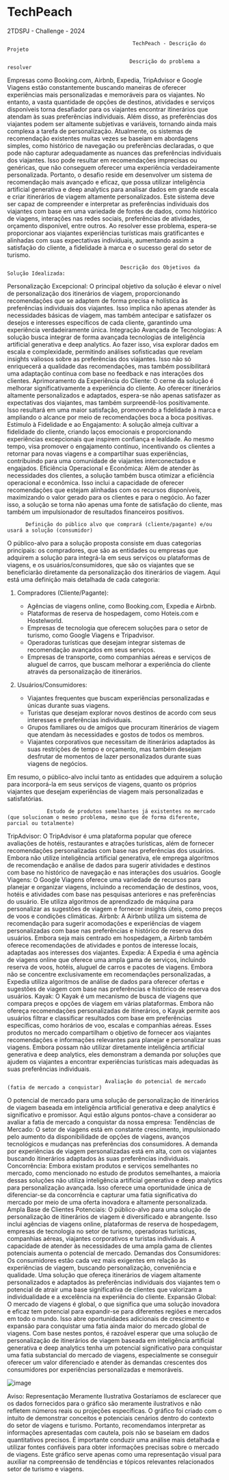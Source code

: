 # TechPeach
2TDSPJ - Challenge - 2024

                                             TechPeach - Descrição do Projeto

                                            Descrição do problema a resolver

Empresas como Booking.com, Airbnb, Expedia, TripAdvisor e Google Viagens estão constantemente buscando maneiras de oferecer experiências mais personalizadas e memoráveis para os viajantes. No entanto, a vasta quantidade de opções de destinos, atividades e serviços disponíveis torna desafiador para os viajantes encontrar itinerários que atendam às suas preferências individuais. Além disso, as preferências dos viajantes podem ser altamente subjetivas e variáveis, tornando ainda mais complexa a tarefa de personalização.
Atualmente, os sistemas de recomendação existentes muitas vezes se baseiam em abordagens simples, como histórico de navegação ou preferências declaradas, o que pode não capturar adequadamente as nuances das preferências individuais dos viajantes. Isso pode resultar em recomendações imprecisas ou genéricas, que não conseguem oferecer uma experiência verdadeiramente personalizada.
Portanto, o desafio reside em desenvolver um sistema de recomendação mais avançado e eficaz, que possa utilizar inteligência artificial generativa e deep analytics para analisar dados em grande escala e criar itinerários de viagem altamente personalizados. Este sistema deve ser capaz de compreender e interpretar as preferências individuais dos viajantes com base em uma variedade de fontes de dados, como histórico de viagens, interações nas redes sociais, preferências de atividades, orçamento disponível, entre outros.
Ao resolver esse problema, espera-se proporcionar aos viajantes experiências turísticas mais gratificantes e alinhadas com suas expectativas individuais, aumentando assim a satisfação do cliente, a fidelidade à marca e o sucesso geral do setor de turismo.

                                         Descrição dos Objetivos da Solução Idealizada:

Personalização Excepcional: O principal objetivo da solução é elevar o nível de personalização dos itinerários de viagem, proporcionando recomendações que se adaptem de forma precisa e holística às preferências individuais dos viajantes. Isso implica não apenas atender às necessidades básicas de viagem, mas também antecipar e satisfazer os desejos e interesses específicos de cada cliente, garantindo uma experiência verdadeiramente única.
Integração Avançada de Tecnologias: A solução busca integrar de forma avançada tecnologias de inteligência artificial generativa e deep analytics. Ao fazer isso, visa explorar dados em escala e complexidade, permitindo análises sofisticadas que revelam insights valiosos sobre as preferências dos viajantes. Isso não só enriquecerá a qualidade das recomendações, mas também possibilitará uma adaptação contínua com base no feedback e nas interações dos clientes.
Aprimoramento da Experiência do Cliente: O cerne da solução é melhorar significativamente a experiência do cliente. Ao oferecer itinerários altamente personalizados e adaptados, espera-se não apenas satisfazer as expectativas dos viajantes, mas também surpreendê-los positivamente. Isso resultará em uma maior satisfação, promovendo a fidelidade à marca e ampliando o alcance por meio de recomendações boca a boca positivas.
Estímulo à Fidelidade e ao Engajamento: A solução almeja cultivar a fidelidade do cliente, criando laços emocionais e proporcionando experiências excepcionais que inspirem confiança e lealdade. Ao mesmo tempo, visa promover o engajamento contínuo, incentivando os clientes a retornar para novas viagens e a compartilhar suas experiências, contribuindo para uma comunidade de viajantes interconectados e engajados.
Eficiência Operacional e Econômica: Além de atender às necessidades dos clientes, a solução também busca otimizar a eficiência operacional e econômica. Isso inclui a capacidade de oferecer recomendações que estejam alinhadas com os recursos disponíveis, maximizando o valor gerado para os clientes e para o negócio. Ao fazer isso, a solução se torna não apenas uma fonte de satisfação do cliente, mas também um impulsionador de resultados financeiros positivos.


          Definição do público alvo que comprará (cliente/pagante) e/ou usará a solução (consumidor)
O público-alvo para a solução proposta consiste em duas categorias principais: os compradores, que são as entidades ou empresas que adquirem a solução para integrá-la em seus serviços ou plataformas de viagens, e os usuários/consumidores, que são os viajantes que se beneficiarão diretamente da personalização dos itinerários de viagem. Aqui está uma definição mais detalhada de cada categoria:

1. Compradores (Cliente/Pagante):
   - Agências de viagens online, como Booking.com, Expedia e Airbnb.
   - Plataformas de reserva de hospedagem, como Hoteis.com e Hostelworld.
   - Empresas de tecnologia que oferecem soluções para o setor de turismo, como Google Viagens e Tripadvisor.
   - Operadoras turísticas que desejam integrar sistemas de recomendação avançados em seus serviços.
   - Empresas de transporte, como companhias aéreas e serviços de aluguel de carros, que buscam melhorar a experiência do cliente através da personalização de itinerários.

2. Usuários/Consumidores:
   - Viajantes frequentes que buscam experiências personalizadas e únicas durante suas viagens.
   - Turistas que desejam explorar novos destinos de acordo com seus interesses e preferências individuais.
   - Grupos familiares ou de amigos que procuram itinerários de viagem que atendam às necessidades e gostos de todos os membros.
   - Viajantes corporativos que necessitam de itinerários adaptados às suas restrições de tempo e orçamento, mas também desejam desfrutar de momentos de lazer personalizados durante suas viagens de negócios.

Em resumo, o público-alvo inclui tanto as entidades que adquirem a solução para incorporá-la em seus serviços de viagens, quanto os próprios viajantes que desejam experiências de viagem mais personalizadas e satisfatórias.

                 Estudo de produtos semelhantes já existentes no mercado (que solucionam o mesmo problema, mesmo que de forma diferente, parcial ou totalmente) 

TripAdvisor: O TripAdvisor é uma plataforma popular que oferece avaliações de hotéis, restaurantes e atrações turísticas, além de fornecer recomendações personalizadas com base nas preferências dos usuários. Embora não utilize inteligência artificial generativa, ele emprega algoritmos de recomendação e análise de dados para sugerir atividades e destinos com base no histórico de navegação e nas interações dos usuários.
Google Viagens: O Google Viagens oferece uma variedade de recursos para planejar e organizar viagens, incluindo a recomendação de destinos, voos, hotéis e atividades com base nas pesquisas anteriores e nas preferências do usuário. Ele utiliza algoritmos de aprendizado de máquina para personalizar as sugestões de viagem e fornecer insights úteis, como preços de voos e condições climáticas.
Airbnb: A Airbnb utiliza um sistema de recomendação para sugerir acomodações e experiências de viagem personalizadas com base nas preferências e histórico de reserva dos usuários. Embora seja mais centrado em hospedagem, a Airbnb também oferece recomendações de atividades e pontos de interesse locais, adaptadas aos interesses dos viajantes.
Expedia: A Expedia é uma agência de viagens online que oferece uma ampla gama de serviços, incluindo reserva de voos, hotéis, aluguel de carros e pacotes de viagens. Embora não se concentre exclusivamente em recomendações personalizadas, a Expedia utiliza algoritmos de análise de dados para oferecer ofertas e sugestões de viagem com base nas preferências e histórico de reserva dos usuários.
Kayak: O Kayak é um mecanismo de busca de viagens que compara preços e opções de viagem em várias plataformas. Embora não ofereça recomendações personalizadas de itinerários, o Kayak permite aos usuários filtrar e classificar resultados com base em preferências específicas, como horários de voo, escalas e companhias aéreas.
Esses produtos no mercado compartilham o objetivo de fornecer aos viajantes recomendações e informações relevantes para planejar e personalizar suas viagens. Embora possam não utilizar diretamente inteligência artificial generativa e deep analytics, eles demonstram a demanda por soluções que ajudem os viajantes a encontrar experiências turísticas mais adequadas às suas preferências individuais.


                                    Avaliação do potencial de mercado (fatia de mercado a conquistar)
O potencial de mercado para uma solução de personalização de itinerários de viagem baseada em inteligência artificial generativa e deep analytics é significativo e promissor. Aqui estão alguns pontos-chave a considerar ao avaliar a fatia de mercado a conquistar da nossa empresa:
Tendências de Mercado: O setor de viagens está em constante crescimento, impulsionado pelo aumento da disponibilidade de opções de viagens, avanços tecnológicos e mudanças nas preferências dos consumidores. A demanda por experiências de viagem personalizadas está em alta, com os viajantes buscando itinerários adaptados às suas preferências individuais.
Concorrência: Embora existam produtos e serviços semelhantes no mercado, como mencionado no estudo de produtos semelhantes, a maioria dessas soluções não utiliza inteligência artificial generativa e deep analytics para personalização avançada. Isso oferece uma oportunidade única de diferenciar-se da concorrência e capturar uma fatia significativa do mercado por meio de uma oferta inovadora e altamente personalizada.
Ampla Base de Clientes Potenciais: O público-alvo para uma solução de personalização de itinerários de viagem é diversificado e abrangente. Isso inclui agências de viagens online, plataformas de reserva de hospedagem, empresas de tecnologia no setor de turismo, operadoras turísticas, companhias aéreas, viajantes corporativos e turistas individuais. A capacidade de atender às necessidades de uma ampla gama de clientes potenciais aumenta o potencial de mercado.
Demandas dos Consumidores: Os consumidores estão cada vez mais exigentes em relação às experiências de viagem, buscando personalização, conveniência e qualidade. Uma solução que ofereça itinerários de viagem altamente personalizados e adaptados às preferências individuais dos viajantes tem o potencial de atrair uma base significativa de clientes que valorizam a individualidade e a excelência na experiência do cliente.
Expansão Global: O mercado de viagens é global, o que significa que uma solução inovadora e eficaz tem potencial para expandir-se para diferentes regiões e mercados em todo o mundo. Isso abre oportunidades adicionais de crescimento e expansão para conquistar uma fatia ainda maior do mercado global de viagens.
Com base nestes pontos, é razoável esperar que uma solução de personalização de itinerários de viagem baseada em inteligência artificial generativa e deep analytics tenha um potencial significativo para conquistar uma fatia substancial do mercado de viagens, especialmente se conseguir oferecer um valor diferenciado e atender às demandas crescentes dos consumidores por experiências personalizadas e memoráveis.
 
![image](https://github.com/AlleSilvaa/TechPeach/assets/126684613/b6dc95e5-3248-477a-83e4-82d34c95b0f8)

Aviso: Representação Meramente Ilustrativa
Gostaríamos de esclarecer que os dados fornecidos para o gráfico são meramente ilustrativos e não refletem números reais ou projeções específicas. O gráfico foi criado com o intuito de demonstrar conceitos e potenciais cenários dentro do contexto do setor de viagens e turismo. Portanto, recomendamos interpretar as informações apresentadas com cautela, pois não se baseiam em dados quantitativos precisos. É importante conduzir uma análise mais detalhada e utilizar fontes confiáveis para obter informações precisas sobre o mercado de viagens. Este gráfico serve apenas como uma representação visual para auxiliar na compreensão de tendências e tópicos relevantes relacionados setor de turismo e viagens.
